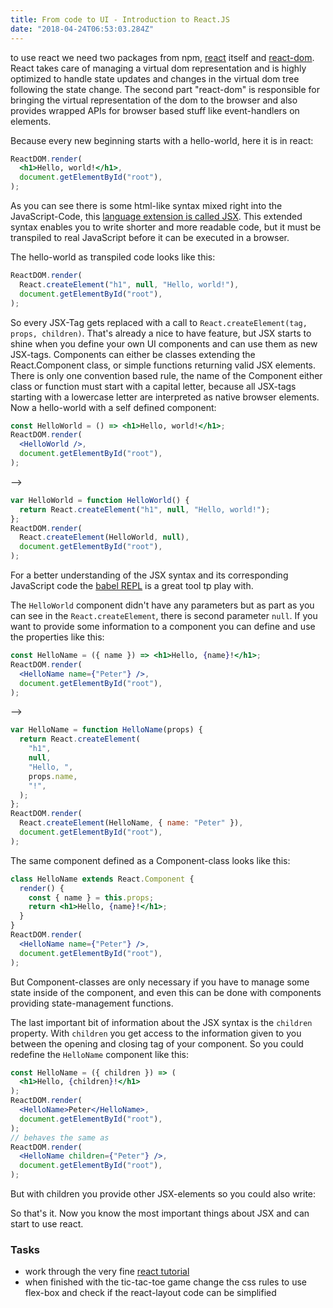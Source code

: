 ```yaml
---
title: From code to UI - Introduction to React.JS
date: "2018-04-24T06:53:03.284Z"
---
```


to use react we need two packages from npm,
[react](https://www.npmjs.com/package/react) itself and
[react-dom](https://www.npmjs.com/package/react-dom). React
takes care of managing a virtual dom representation and is
highly optimized to handle state updates and changes in the
virtual dom tree following the state change. The second part
"react-dom" is responsible for bringing the virtual
representation of the dom to the browser and also provides
wrapped APIs for browser based stuff like event-handlers on
elements.

Because every new beginning starts with a hello-world, here
it is in react:

```jsx
ReactDOM.render(
  <h1>Hello, world!</h1>,
  document.getElementById("root"),
);
```

As you can see there is some html-like syntax mixed right
into the JavaScript-Code, this
[language extension is called JSX](https://reactjs.org/docs/glossary.html#jsx).
This extended syntax enables you to write shorter and more
readable code, but it must be transpiled to real JavaScript
before it can be executed in a browser.

The hello-world as transpiled code looks like this:

```js
ReactDOM.render(
  React.createElement("h1", null, "Hello, world!"),
  document.getElementById("root"),
);
```

So every JSX-Tag gets replaced with a call to
`React.createElement(tag, props, children)`. That's already
a nice to have feature, but JSX starts to shine when you
define your own UI components and can use them as new
JSX-tags. Components can either be classes extending the
React.Component class, or simple functions returning valid
JSX elements. There is only one convention based rule, the
name of the Component either class or function must start
with a capital letter, because all JSX-tags starting with a
lowercase letter are interpreted as native browser elements.
Now a hello-world with a self defined component:

```jsx
const HelloWorld = () => <h1>Hello, world!</h1>;
ReactDOM.render(
  <HelloWorld />,
  document.getElementById("root"),
);
```

-->

```js
var HelloWorld = function HelloWorld() {
  return React.createElement("h1", null, "Hello, world!");
};
ReactDOM.render(
  React.createElement(HelloWorld, null),
  document.getElementById("root"),
);
```

For a better understanding of the JSX syntax and its
corresponding JavaScript code the
[babel REPL](https://babeljs.io/repl/#?babili=false&browsers=&build=&builtIns=false&code_lz=MYewdgzgLgBAEgUwDZJAdRAJyQExgXhgAoBKAgPhgB4ALARnMRRABoYB3LXAQioHp65ANwAoAEoIAhsCgARAPIBZAHSYEYHAkxERMak1QZsePuRa6YOEMACuAW3VRlAcwRQAokgQOwUAEIAngCSOEQARJggIFBhJOYkQkA&debug=false&forceAllTransforms=false&shippedProposals=false&circleciRepo=&evaluate=false&fileSize=false&lineWrap=true&presets=react%2Cstage-2%2Cenv&prettier=false&targets=&version=6.26.0&envVersion=1.6.2)
is a great tool tp play with.

The `HelloWorld` component didn't have any parameters but as
part as you can see in the `React.createElement`, there is
second parameter `null`. If you want to provide some
information to a component you can define and use the
properties like this:

```jsx
const HelloName = ({ name }) => <h1>Hello, {name}!</h1>;
ReactDOM.render(
  <HelloName name={"Peter"} />,
  document.getElementById("root"),
);
```

-->

```js
var HelloName = function HelloName(props) {
  return React.createElement(
    "h1",
    null,
    "Hello, ",
    props.name,
    "!",
  );
};
ReactDOM.render(
  React.createElement(HelloName, { name: "Peter" }),
  document.getElementById("root"),
);
```

The same component defined as a Component-class looks like
this:

```jsx
class HelloName extends React.Component {
  render() {
    const { name } = this.props;
    return <h1>Hello, {name}!</h1>;
  }
}
ReactDOM.render(
  <HelloName name={"Peter"} />,
  document.getElementById("root"),
);
```

But Component-classes are only necessary if you have to
manage some state inside of the component, and even this can
be done with components providing state-management
functions.

The last important bit of information about the JSX syntax
is the `children` property. With `children` you get access
to the information given to you between the opening and
closing tag of your component. So you could redefine the
`HelloName` component like this:

```jsx
const HelloName = ({ children }) => (
  <h1>Hello, {children}!</h1>
);
ReactDOM.render(
  <HelloName>Peter</HelloName>,
  document.getElementById("root"),
);
// behaves the same as
ReactDOM.render(
  <HelloName children={"Peter"} />,
  document.getElementById("root"),
);
```

But with children you provide other JSX-elements so you
could also write:

<component-playground
complex="true" sample="HelloName.js" ></component-playground>

So that's it. Now you know the most important things about
JSX and can start to use react.

### Tasks

* work through the very fine
  [react tutorial](https://reactjs.org/tutorial/tutorial.html)
* when finished with the tic-tac-toe game change the css
  rules to use flex-box and check if the react-layout code
  can be simplified
